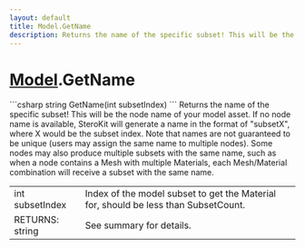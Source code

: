 ```yaml
---
layout: default
title: Model.GetName
description: Returns the name of the specific subset! This will be the node name of your model asset. If no node name is available, SteroKit will generate a name in the format of "subsetX", where X would be the subset index. Note that names are not guaranteed to be unique (users may assign the same name to multiple nodes). Some nodes may also produce multiple subsets with the same name, such as when a node contains a Mesh with multiple Materials, each Mesh/Material combination will receive a subset with the same name.
---
```

# [Model]({{site.url}}/Pages/Reference/Model.html).GetName

<div class='signature' markdown='1'>
```csharp
string GetName(int subsetIndex)
```
Returns the name of the specific subset! This will be
the node name of your model asset. If no node name is available,
SteroKit will generate a name in the format of "subsetX", where
X would be the subset index. Note that names are not guaranteed
to be unique (users may assign the same name to multiple nodes).
Some nodes may also produce multiple subsets with the same name,
such as when a node contains a Mesh with multiple Materials, each
Mesh/Material combination will receive a subset with the same
name.
</div>

|  |  |
|--|--|
|int subsetIndex|Index of the model subset to get the              Material for, should be less than SubsetCount.|
|RETURNS: string|See summary for details.|





